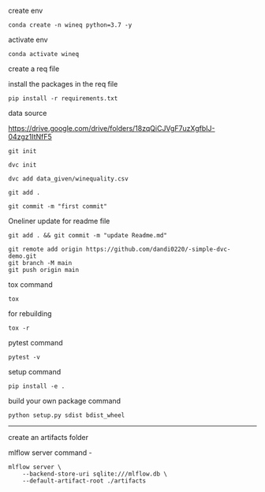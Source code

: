 create env

```
conda create -n wineq python=3.7 -y
```

activate env
```
conda activate wineq
```

create a req file

install the packages in the req file
```
pip install -r requirements.txt
```
data source

https://drive.google.com/drive/folders/18zqQiCJVgF7uzXgfbIJ-04zgz1ItNfF5

```
git init
```
```
dvc init
```
```
dvc add data_given/winequality.csv
```
```
git add .
```

```
git commit -m "first commit"
```
Oneliner update for readme file
```
git add . && git commit -m "update Readme.md"
```

```
git remote add origin https://github.com/dandi0220/-simple-dvc-demo.git
git branch -M main
git push origin main
```

tox command  
```
tox
```
for rebuilding  
```
tox -r
```
pytest command 
```
pytest -v
```

setup command
```
pip install -e .
```
build your own package command
```
python setup.py sdist bdist_wheel
```
---
create an artifacts folder

mlflow server command -
```
mlflow server \
    --backend-store-uri sqlite:///mlflow.db \
    --default-artifact-root ./artifacts 
```

